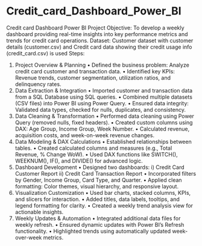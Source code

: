 # Credit_card_Dashboard_Power_BI
Credit card Dashboard Power BI
Project Objective: To develop a weekly dashboard providing real-time insights into key performance metrics and trends for credit card operations.
Dataset: Customer dataset with customer details (customer.csv) and Credit card data showing their credit usage info (credit_card.csv) is used
Steps:
1.	Project Overview & Planning
•	Defined the business problem: Analyze credit card customer and transaction data.
•	Identified key KPIs: Revenue trends, customer segmentation, utilization ratios, and delinquency rates.
2.	Data Extraction & Integration
•	Imported customer and transaction data from a SQL Database using SQL queries.
•	Combined multiple datasets (CSV files) into Power BI using Power Query.
•	Ensured data integrity: Validated data types, checked for nulls, duplicates, and consistency.
3.	 Data Cleaning & Transformation
•	Performed data cleaning using Power Query (removed nulls, fixed headers).
•	Created custom columns using DAX: Age Group, Income Group, Week Number.
•	Calculated revenue, acquisition costs, and week-on-week revenue changes.
4.	Data Modeling & DAX Calculations
•	Established relationships between tables.
•	Created calculated columns and measures (e.g., Total Revenue, % Change WoW).
•	Used DAX functions like SWITCH(), WEEKNUM(), IF(), and DIVIDE() for advanced logic.
5.	Dashboard Development
•	Designed two dashboards:
i)	Credit Card Customer Report
ii)	Credit Card Transaction Report
•	Incorporated filters by Gender, Income Group, Card Type, and Quarter.
•	Applied clean formatting: Color themes, visual hierarchy, and responsive layout.
6.	 Visualization Customization
•	Used bar charts, stacked columns, KPIs, and slicers for interaction.
•	Added titles, data labels, tooltips, and legend formatting for clarity.
•	Created a weekly trend analysis view for actionable insights.
7.	Weekly Updates & Automation
•	Integrated additional data files for weekly refresh.
•	Ensured dynamic updates with Power BI’s Refresh functionality.
•	Highlighted trends using automatically updated week-over-week metrics.


